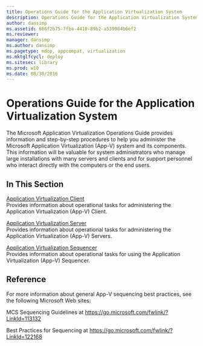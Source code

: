 ```yaml
---
title: Operations Guide for the Application Virtualization System
description: Operations Guide for the Application Virtualization System
author: dansimp
ms.assetid: 686f2b75-7fba-4410-89b2-a539984b6ef2
ms.reviewer: 
manager: dansimp
ms.author: dansimp
ms.pagetype: mdop, appcompat, virtualization
ms.mktglfcycl: deploy
ms.sitesec: library
ms.prod: w10
ms.date: 08/30/2016
---
```



# Operations Guide for the Application Virtualization System


The Microsoft Application Virtualization Operations Guide provides information and step-by-step procedures to help you administer the Microsoft Application Virtualization (App-V) system and its components. This information will be valuable for system administrators who manage large installations with many servers and clients and for support personnel who interact directly with the computers or the end users.

## In This Section


<a href="" id="application-virtualization-client"></a>[Application Virtualization Client](application-virtualization-client.md)  
Provides information about operational tasks for administering the Application Virtualization (App-V) Client.

<a href="" id="application-virtualization-server"></a>[Application Virtualization Server](application-virtualization-server.md)  
Provides information about operational tasks for administering the Application Virtualization (App-V) Servers.

<a href="" id="application-virtualization-sequencer"></a>[Application Virtualization Sequencer](application-virtualization-sequencer.md)  
Provides information about operational tasks for using the Application Virtualization (App-V) Sequencer.

## Reference


For more information about general App-V sequencing best practices, see the following Microsoft Web sites:

MCS Sequencing Guidelines at <https://go.microsoft.com/fwlink/?LinkId=113132>

Best Practices for Sequencing at <https://go.microsoft.com/fwlink/?LinkId=122168>

 

 





